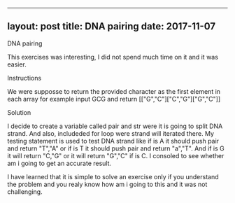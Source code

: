 

---
layout: post
title:  DNA pairing
date:  2017-11-07
---

 DNA pairing

This exercises was interesting,  I did not spend much time on it and it was easier.


 Instructions

We were supposse to return the provided character as the first element in each array for example input  GCG and return [["G","C"]["C","G"]["G","C"]]


 Solution

I decide to create a variable called pair and str were it is going to split DNA strand. And also, includeded for loop were strand will iterated there. My testing statement is used to test DNA strand like if is A it should  push pair and return "T","A" or if is T it should push pair and return "a","T".   And if is G it will return "C,"G" or it will return "G","C" if is C.  I consoled to see whether am i going to get an accurate result.



I have learned that it is simple to solve an exercise only if you understand the problem and you realy know how am i going to this and it was not challenging.




